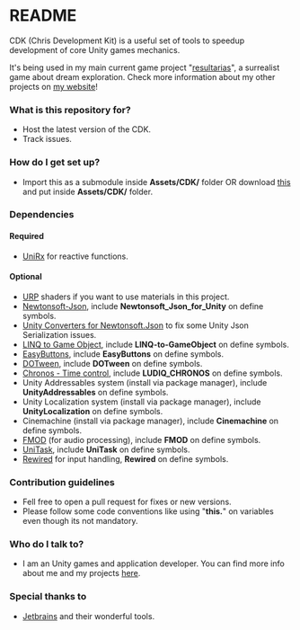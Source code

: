 # README #

CDK (Chris Development Kit) is a useful set of tools to speedup development of core Unity games mechanics. 

It's being used in my main current game project "[resultarias](https://chrisjogos.com/resultarias)", a surrealist game about dream exploration.
Check more information about my other projects on [my website](https://chrisjogos.com)!

### What is this repository for? ###

* Host the latest version of the CDK.
* Track issues.

### How do I get set up? ###

* Import this as a submodule inside **Assets/CDK/** folder OR download [this](https://github.com/Chrisdbhr/CDK/archive/master.zip) and put inside **Assets/CDK/** folder.

### Dependencies

#### Required
* [UniRx](https://github.com/neuecc/UniRx) for reactive functions.

#### Optional
* [URP](https://docs.unity3d.com/Packages/com.unity.render-pipelines.universal@latest) shaders if you want to use materials in this project.
* [Newtonsoft-Json](https://docs.unity3d.com/Packages/com.unity.nuget.newtonsoft-json@3.0/manual/index.html), include **Newtonsoft_Json_for_Unity** on define symbols.
* [Unity Converters for Newtonsoft.Json](https://github.com/jilleJr/Newtonsoft.Json-for-Unity.Converters) to fix some Unity Json Serialization issues. 
* [LINQ to Game Object](https://github.com/neuecc/LINQ-to-GameObject-for-Unity), include **LINQ-to-GameObject** on define symbols.
* [EasyButtons](https://openupm.com/packages/com.madsbangh.easybuttons/), include **EasyButtons** on define symbols.
* [DOTween](https://assetstore.unity.com/packages/tools/animation/dotween-hotween-v2-27676), include **DOTween** on define symbols.
* [Chronos - Time control](https://ludiq.io/chronos), include **LUDIQ_CHRONOS** on define symbols.
* Unity Addressables system (install via package manager), include **UnityAddressables** on define symbols.
* Unity Localization system (install via package manager), include **UnityLocalization** on define symbols.
* Cinemachine (install via package manager), include **Cinemachine** on define symbols.
* [FMOD](https://www.fmod.com) (for audio processing), include **FMOD** on define symbols.
* [UniTask](https://github.com/Cysharp/UniTask), include **UniTask** on define symbols.
* [Rewired](https://assetstore.unity.com/packages/tools/utilities/rewired-21676) for input handling, **Rewired** on define symbols.

### Contribution guidelines ###

* Fell free to open a pull request for fixes or new versions.
* Please follow some code conventions like using "**this.**" on variables even though its not mandatory.

### Who do I talk to? ###

* I am an Unity games and application developer. You can find more info about me and my projects [here](https://chrisjogos.com).

### Special thanks to ###

* [Jetbrains](https://www.jetbrains.com/?from=ChrisDevelopmentKit) and their wonderful tools.
